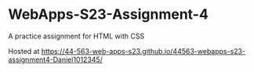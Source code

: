 # WebApps-S23-Assignment-4
A practice assignment for HTML with CSS

Hosted at https://44-563-web-apps-s23.github.io/44563-webapps-s23-assignment4-Daniel1012345/

